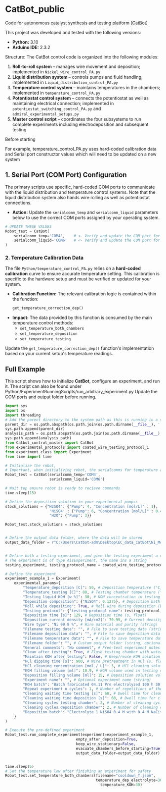 # CatBot_public
Code for autonomous catalyst synthesis and testing platform (CatBot)


This project was developed and tested with the following versions:

- **Python:** 3.10
- **Arduino IDE:** 2.3.2


Structure:
The CatBot control code is organized into the following modules:

1) **Roll-to-roll system** – manages wire movement and deposition; implemented in `Nickel_wire_control_PA.py`  
2) **Liquid distribution system** – controls pumps and fluid handling; implemented in `Liquid_distribution_control_PA.py`  
3) **Temperature control system** – maintains temperatures in the chambers; implemented in `temperature_control_PA.py`  
4) **Potentiostat control system** – connects the potentiostat as well as maintaining electrical connection; implemented in `potentiostat_switching_control_PA.py` and `admiral_experimental_setups.py`
6) **Master control script** – coordinates the four subsystems to run complete experiments including electrodeposition and subsequent testing

     
Before starting

 For example, temperature_control_PA.py uses hard-coded calibration
data and Serial port constructor values which will need to be updated on
a new system

## 1. Serial Port (COM Port) Configuration

The primary scripts use specific, hard-coded COM ports to communicate with the liquid distribution and temperature control systems.
Note that the liquid distribution system also hands wire rolling as well as potentiostat connections.

* **Action:** Update the `serialcomm_temp` and `serialcomm_liquid` parameters below to use the correct COM ports assigned by your operating system.

```python
# UPDATE THESE VALUES
Robot_test = CatBot(
    serialcomm_temp='COM4',    # <- Verify and update the COM port for the temperature system
    serialcomm_liquid='COM6'   # <- Verify and update the COM port for the liquid system
)
```

### 2. Temperature Calibration Data

The file `Python/temperature_control_PA.py` relies on a **hard-coded calibration** curve to ensure accurate temperature setting. This calibration is specific to the hardware setup and must be verified or updated for your system.

* **Calibration Function:** The relevant calibration logic is contained within the function:
    ```python
    get_temperature_correction_dep()
    ```
* **Impact:** The data provided by this function is consumed by the main temperature control methods:
    * `set_temperature_both_chambers`
    * `set_temperature_deposition`
    * `set_temperature_testing`

Update the `get_temperature_correction_dep()` function's implementation based on your current setup's temperature readings.



## Full Example

This script shows how to initialize **CatBot**, configure an experiment, and run it. The script can also be found under Python/ExperimentRunningScripts/run_arbitrary_experiment.py 
Update the COM ports and output folder before running.  

```python
import sys
import os
import threading 
# Add the parent directory to the system path as this is running in a subdirectory
parent_dir = os.path.abspath(os.path.join(os.path.dirname(__file__), '..'))
sys.path.append(parent_dir)
analysis_path = os.path.abspath(os.path.join(os.path.dirname(__file__), '..', "Live_data_analysis"))
sys.path.append(analysis_path)
from Catbot_control_master import CatBot
from experimental_protocols import coated_wire_testing_protocol_1
from experiment_class import Experiment
from time import time

# Initialize the robot, 
# Important, when initializing robot, the serialcomms for temperature and liquid needs to be changed according to the users computer
Robot_test = CatBot(serialcomm_temp='COM4',
                    serialcomm_liquid='COM6') 

# Wait top ensure robot is ready to recieve commands
time.sleep(15)

# Define the deposition solution in your experimental pumps:
stock_solutions = {"H2SO4": {"Pump": 4, "Concentration [mol/L]" : 1}, 
                    'NiSO4' : {"Pump": 6, "Concentration [mol/L]" : 0.4},
                    "H2O": {"Pump": 3}} 

Robot_test.stock_solutions = stock_solutions


# Define the output data folder, where the data will be stored
output_data_folder = r"C:\Users\Catbot-adm\Desktop\EC_data_CatBot\Ni_Mo_optimization"


# Define both a testing experiment, and give the testing experiment a name
# The experiment is of type AisExperiment, the name ins a string
testing_experiment, testing_protocol_name = coated_wire_testing_protocol_1()

# Define the experiment
experiment_example_1 = Experiment(
    experimental_params={
        "Temperature_deposition [C]": 50, # Deposition temperature (°C, float)
        "Temperature_testing [C]": 80, # Testing chamber temperature (°C, float)
        "Testing liquid KOH [w %]": 30, # KOH concentration in testing solution (wt %, float)
        "Deposition composition": {"NiSO4": 0.1275}, # Deposition bath composition [M] (dict: species → float)
        "Roll while depositing": True, # Roll wire during deposition (bool)
        "Testing protocol": {"testing protocol name": testing_protocol_name,"protocol": testing_experiment}, # Testing protocol details (dict: name + procedure)
        "Deposition time [s]": 129, # Deposition time (s, float)
        "Deposition current density [mA/cm2]": 70.99, # Current density during deposition (mA/cm², float)
        "Wire type": "Ni 99.8 %", # Wire material and purity (string)
        "Filename testing data": "", # File to save testing data (string, optional)
        "Filename deposition data": "", # File to save deposition data (string, optional)
        "Filename temperature data": "", # File to save temperature data (string, optional)
        "Filename folder": "", # Custom output folder (string, optional)
        "General comments": "No comment", # Free-text experiment notes (string)
        "Clean after testing": True, # Flush testing chamber with water after experiment (bool)
        "Maintain KOH after testing": False, # Keep/reuse KOH solution after test (bool)
        "HCl dipping time [s]": 900, # Wire pretreatment in HCl (s, float)
        "HCl cleaning concentration [mol / L]": 3, # HCl cleaning solution concentration (mol/L, float)
        "KOH filling volume [ml]": 10.9, # KOH volume used in testing chamber (mL, float)
        "Deposition filling volume [ml]": 15, # Deposition solution volume (mL, float)
        "Experiment name": "", # Optional experiment name (string)
        "KOH batch": "Batch fabricated 04.11 Pre electrolyzed 100 h 30 wt %", # Batch ID / preparation details for KOH (string)
        "Repeat experiment n cycles": 1, # Number of repetitions of the experiment (int)
        "Cleaning waiting time testing [s]": 60, # Dwell time for cleaning solution in testing chamber (s, float)
        "Cleaning waiting time deposition [s]": 60, # Dwell time for cleaning solution in deposition chamber (s, float)
        "Cleaning cycles testing chamber": 2, # Number of cleaning cycles for testing chamber (int)
        "Cleaning cycles deposition chamber": 2, # Number of cleaning cycles for deposition chamber (int)
        "Deposition batch": "Electrolyte 1 NiSO4 0.4 M with 0.4 M NaCitrate + 0.3 M NaCl Fabricated 21.11.24" # Stock solution used for deposition (string)
    }
)

# Execute the pre-defined experiment
Robot_test.run_complete_experiment(experiment=experiment_example_1, 
                                empty_after_deposition=True, 
                                keep_wire_stationary=False, 
                                evacuate_chambers_before_starting=True, 
                                output_data_folder=output_data_folder)


time.sleep(5)
# Set the temperature low after finishing an experiment for safety 
Robot_test.set_temperature_both_chambers(filename="cooldown_T.json",
                                         temperature_dep_electrolyte=30,
                                           temperature_KOH=30)


       


